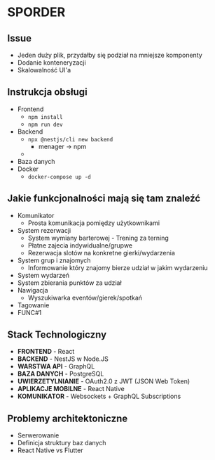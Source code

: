# SPORDER

## Issue
- Jeden duży plik, przydałby się podział na mniejsze komponenty
- Dodanie konteneryzacji
- Skalowalność UI'a

## Instrukcja obsługi
- Frontend
  - ```npm install```
  - ```npm run dev```
- Backend
  - ```npx @nestjs/cli new backend```
    - menager -> npm
  -   
- Baza danych
- Docker
  - ```docker-compose up -d``` 


## Jakie funkcjonalności mają się tam znaleźć
- Komunikator
  - Prosta komunikacja pomiędzy użytkownikami
- System rezerwacji
  - System wymiany barterowej - Trening za terning
  - Płatne zajecia indywidualne/grupwe
  - Rezerwacja slotów na konkretne gierki/wydarzenia
- System grup i znajomych
  - Informowanie który znajomy bierze udział w jakim wydarzeniu
- System wydarzeń
- System zbierania punktów za udział 
- Nawigacja
  - Wyszukiwarka eventów/gierek/spotkań 
- Tagowanie
- FUNC#1

## Stack Technologiczny

- **FRONTEND** - React
- **BACKEND** - NestJS w Node.JS
- **WARSTWA API** - GraphQL
- **BAZA DANYCH** - PostgreSQL
- **UWIERZETYLNIANIE** - OAuth2.0 z JWT (JSON Web Token)
- **APLIKACJE MOBILNE** - React Native
- **KOMUNIKATOR** - Websockets + GraphQL Subscriptions

## Problemy architektoniczne
- Serwerowanie
- Definicja struktury baz danych
- React Native vs Flutter
